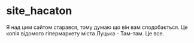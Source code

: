 # site_hacaton
Я над цим сайтом старався,  тому думаю що він вам сподобається. Це копія відомого гіпермаркету міста Луцька - Там-там. Це все.
